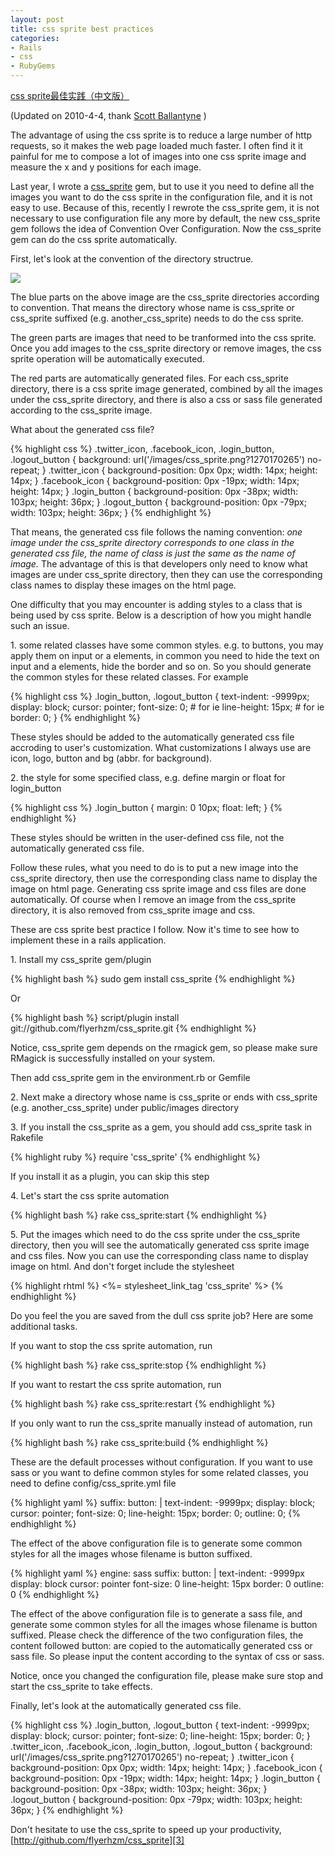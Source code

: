 ```yaml
---
layout: post
title: css sprite best practices
categories:
- Rails
- css
- RubyGems
---
```

[css sprite最佳实践（中文版）][1]

(Updated on 2010-4-4, thank [Scott Ballantyne][2] )

The advantage of using the css sprite is to reduce a large number of http requests, so it makes the web page loaded much faster. I often find it it painful for me to compose a lot of images into one css sprite image and measure the x and y positions for each image.

Last year, I wrote a [css_sprite][3]  gem, but to use it you need to define all the images you want to do the css sprite in the configuration file, and it is not easy to use. Because of this, recently I rewrote the css_sprite gem, it is not necessary to use configuration file any more by default, the new css_sprite gem follows the idea of Convention Over Configuration. Now the css_sprite gem can do the css sprite automatically.

First, let's look at the convention of the directory structrue.

![][4]

The blue parts on the above image are the css_sprite directories according to convention. That means the directory whose name is css_sprite or css_sprite suffixed (e.g. another_css_sprite) needs to do the css sprite.

The green parts are images that need to be tranformed into the css sprite. Once you add images to the css_sprite directory or remove images, the css sprite operation will be automatically executed.

The red parts are automatically generated files. For each css_sprite directory, there is a css sprite image generated, combined by all the images under the css_sprite directory, and there is also a css or sass file generated according to the css_sprite image.

What about the generated css file?

{% highlight css %}
.twitter_icon, .facebook_icon, .login_button, .logout_button {
  background: url('/images/css_sprite.png?1270170265') no-repeat;
}
.twitter_icon { background-position: 0px 0px; width: 14px; height: 14px; }
.facebook_icon { background-position: 0px -19px; width: 14px; height: 14px; }
.login_button { background-position: 0px -38px; width: 103px; height: 36px; }
.logout_button { background-position: 0px -79px; width: 103px; height: 36px; }
{% endhighlight %}

That means, the generated css file follows the naming convention: *one image under the css_sprite directory corresponds to one class in the generated css file, the name of class is just the same as the name of image.* The advantage of this is that developers only need to know what images are under css_sprite directory, then they can use the corresponding class names to display these images on the html page.

One difficulty that you may encounter is adding styles to a class that is being used by css sprite. Below is a description of how you might handle such an issue.

1\. some related classes have some common styles. e.g. to buttons, you may apply them on input or a elements, in common you need to hide the text on input and a elements, hide the border and so on. So you should generate the common styles for these related classes. For example

{% highlight css %}
.login_button, .logout_button {
  text-indent: -9999px;
  display: block;
  cursor: pointer;
  font-size: 0; # for ie
  line-height: 15px; # for ie
  border: 0; }
{% endhighlight %}

These styles should be added to the automatically generated css file accroding to user's customization. What customizations I always use are icon, logo, button and bg (abbr. for background).

2\. the style for some specified class, e.g. define margin or float for login_button

{% highlight css %}
.login_button {
  margin: 0 10px;
  float: left; }
{% endhighlight %}

These styles should be written in the user-defined css file, not the automatically generated css file.

Follow these rules, what you need to do is to put a new image into the css_sprite directory, then use the corresponding class name to display the image on html page. Generating css sprite image and css files are done automatically. Of course when I remove an image from the css_sprite directory, it is also removed from css_sprite image and css.

These are css sprite best practice I follow. Now it's time to see how to implement these in a rails application.

1\. Install my css_sprite gem/plugin

{% highlight bash %}
sudo gem install css_sprite
{% endhighlight %}

Or

{% highlight bash %}
script/plugin install git://github.com/flyerhzm/css_sprite.git
{% endhighlight %}

Notice, css_sprite gem depends on the rmagick gem, so please make sure RMagick is successfully installed on your system.

Then add css_sprite gem in the environment.rb or Gemfile

2\. Next make a directory whose name is css_sprite or ends with css_sprite (e.g. another_css_sprite) under public/images directory

3\. If you install the css_sprite as a gem, you should add css_sprite task in Rakefile

{% highlight ruby %}
require 'css_sprite'
{% endhighlight %}

If you install it as a plugin, you can skip this step

4\. Let's start the css sprite automation

{% highlight bash %}
rake css_sprite:start
{% endhighlight %}

5\. Put the images which need to do the css sprite under the css_sprite directory, then you will see the automatically generated css sprite image and css files. Now you can use the corresponding class name to display image on html. And don't forget include the stylesheet

{% highlight rhtml %}
<%= stylesheet_link_tag 'css_sprite' %>
{% endhighlight %}

Do you feel the you are saved from the dull css sprite job? Here are some additional tasks.

If you want to stop the css sprite automation, run

{% highlight bash %}
rake css_sprite:stop
{% endhighlight %}

If you want to restart the css sprite automation, run

{% highlight bash %}
rake css_sprite:restart
{% endhighlight %}

If you only want to run the css_sprite manually instead of automation, run

{% highlight bash %}
rake css_sprite:build
{% endhighlight %}

These are the default processes without configuration. If you want to use sass or you want to define common styles for some related classes, you need to define config/css_sprite.yml file

{% highlight yaml %}
suffix:
  button: |
    text-indent: -9999px;
    display: block;
    cursor: pointer;
    font-size: 0;
    line-height: 15px;
    border: 0;
    outline: 0;
{% endhighlight %}

The effect of the above configuration file is to generate some common styles for all the images whose filename is button suffixed.

{% highlight yaml %}
engine: sass
suffix:
  button: |
    text-indent: -9999px
    display: block
    cursor: pointer
    font-size: 0
    line-height: 15px
    border: 0
    outline: 0
{% endhighlight %}

The effect of the above configuration file is to generate a sass file, and generate some common styles for all the images whose filename is button suffixed. Please check the difference of the two configuration files, the content followed button: are copied to the automatically generated css or sass file. So please input the content according to the syntax of css or sass.

Notice, once you changed the configuration file, please make sure stop and start the css_sprite to take effects.

Finally, let's look at the automatically generated css file.

{% highlight css %}
.login_button, .logout_button {
  text-indent: -9999px;
  display: block;
  cursor: pointer;
  font-size: 0;
  line-height: 15px;
  border: 0; }
.twitter_icon, .facebook_icon, .login_button, .logout_button {
  background: url('/images/css_sprite.png?1270170265') no-repeat;
}
.twitter_icon { background-position: 0px 0px; width: 14px; height: 14px; }
.facebook_icon { background-position: 0px -19px; width: 14px; height: 14px; }
.login_button { background-position: 0px -38px; width: 103px; height: 36px; }
.logout_button { background-position: 0px -79px; width: 103px; height: 36px; }
{% endhighlight %}

Don't hesitate to use the css_sprite to speed up your productivity, [http://github.com/flyerhzm/css_sprite][3]


  [1]: /2010/04/02/css-sprite-best-practices-chinese-version
  [2]: http://scottballantyne.com/
  [3]: http://github.com/flyerhzm/css_sprite
  [4]: http://lh6.ggpht.com/_qSmJ0dW70FE/TGdIAsGI6_I/AAAAAAAAATo/3Xhs9JzvDAQ/css_sprite_preview.png

